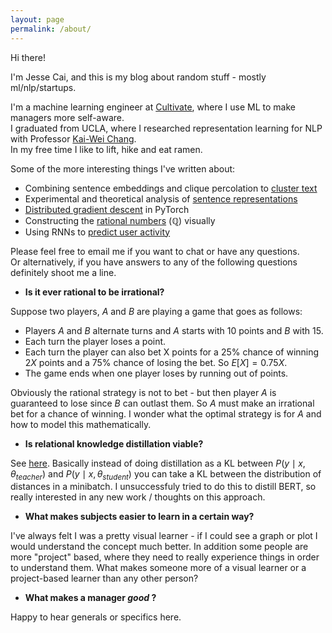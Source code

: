 ```yaml
---
layout: page
permalink: /about/
---
```


Hi there!

I'm Jesse Cai, and this is my blog about random stuff - mostly ml/nlp/startups.

I'm a machine learning engineer at [Cultivate](https://cultivate.com/), where I use ML to make managers more self-aware.\
I graduated from UCLA, where I researched representation learning for NLP with Professor [Kai-Wei Chang](http://web.cs.ucla.edu/~kwchang/).\
In my free time I like to lift, hike and eat ramen. 

Some of the more interesting things I've written about:
- Combining sentence embeddings and clique percolation to [cluster text](/Kernels-and-Cliques)
- Experimental and theoretical analysis of [sentence representations](/Quickthoughts)
- [Distributed gradient descent](/Distbelief) in PyTorch
- Constructing the [rational numbers](/Building-Q) ($\mathbb{Q}$) visually
- Using RNNs to [predict user activity](/Predicting-User-Submission)

Please feel free to email me if you want to chat or have any questions. \
Or alternatively, if you have answers to any of the following questions definitely shoot me a line. 

- **Is it ever rational to be irrational?**

Suppose two players, $A$ and $B$ are playing a game that goes as follows: 
- Players $A$ and $B$ alternate turns and $A$ starts with 10 points and $B$ with 15.
- Each turn the player loses a point.
- Each turn the player can also bet X points for a 25% chance of winning $2X$ points and a 75% chance of losing the bet. So $E[X] = 0.75 X$.
- The game ends when one player loses by running out of points.

Obviously the rational strategy is not to bet - but then player $A$ is guaranteed to lose since $B$ can outlast them. So $A$ must make an irrational bet for a chance of winning. I wonder what the optimal strategy is for $A$ and how to model this mathematically.

- **Is relational knowledge distillation viable?**

See [here](https://arxiv.org/abs/1904.05068). Basically instead of doing distillation as a KL between $P(y \mid x, \theta_{teacher})$ and $P(y \mid x, \theta_{student})$ you can take a KL between the distribution of distances in a minibatch. I unsuccessfuly tried to do this to distill BERT, so really interested in any new work / thoughts on this approach. 

- **What makes subjects easier to learn in a certain way?** 

I've always felt I was a pretty visual learner - if I could see a graph or plot I would understand the concept much better. In addition some people are more "project" based, where they need to really experience things in order to understand them. What makes someone more of a visual learner or a project-based learner than any other person? 

- **What makes a manager *good* ?**

Happy to hear generals or specifics here. 
